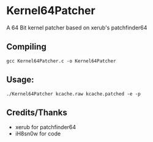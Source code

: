 # Kernel64Patcher
A 64 Bit kernel patcher based on xerub's patchfinder64

## Compiling 
```
gcc Kernel64Patcher.c -o Kernel64Patcher
```
## Usage:
```
./Kernel64Patcher kcache.raw kcache.patched -e -p
```
## Credits/Thanks
* xerub for patchfinder64
* iH8sn0w for code
